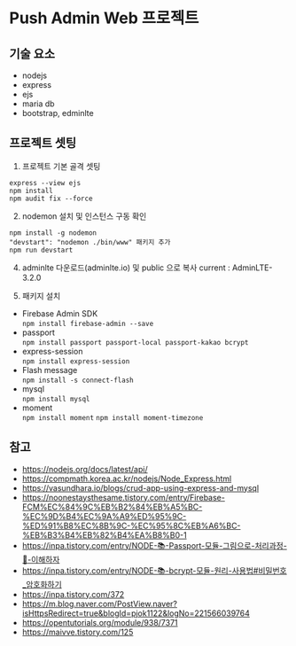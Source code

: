 # Push Admin Web 프로젝트 

## 기술 요소
- nodejs
- express
- ejs
- maria db
- bootstrap, edminlte

## 프로젝트 셋팅
1. 프로젝트 기본 골격 셋팅
```
express --view ejs 
npm install
npm audit fix --force
```

2. nodemon 설치 및 인스턴스 구동 확인
```
npm install -g nodemon
"devstart": "nodemon ./bin/www" 패키지 추가
npm run devstart
```

4. adminlte 다운로드(adminlte.io) 및 public 으로 복사
current : AdminLTE-3.2.0   

3. 패키지 설치
- Firebase Admin SDK  
```npm install firebase-admin --save```   
- passport   
```npm install passport passport-local passport-kakao bcrypt```   
- express-session   
```npm install express-session```
- Flash message   
```npm install -s connect-flash```
- mysql   
```npm install mysql```
- moment   
```npm install moment```
```npm install moment-timezone```


## 참고
- https://nodejs.org/docs/latest/api/
- https://compmath.korea.ac.kr/nodejs/Node_Express.html   
- https://vasundhara.io/blogs/crud-app-using-express-and-mysql   
- https://noonestaysthesame.tistory.com/entry/Firebase-FCM%EC%84%9C%EB%B2%84%EB%A5%BC-%EC%9D%B4%EC%9A%A9%ED%95%9C-%ED%91%B8%EC%8B%9C-%EC%95%8C%EB%A6%BC-%EB%B3%B4%EB%82%B4%EA%B8%B0-1   
- https://inpa.tistory.com/entry/NODE-📚-Passport-모듈-그림으로-처리과정-💯-이해하자   
- https://inpa.tistory.com/entry/NODE-📚-bcrypt-모듈-원리-사용법#비밀번호_암호화하기
- https://inpa.tistory.com/372
- https://m.blog.naver.com/PostView.naver?isHttpsRedirect=true&blogId=pjok1122&logNo=221566039764    
- https://opentutorials.org/module/938/7371
- https://maivve.tistory.com/125

